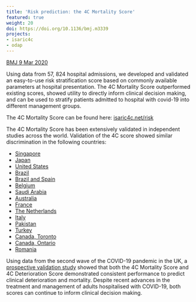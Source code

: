 ```yaml
---
title: 'Risk prediction: the 4C Mortality Score'
featured: true
weight: 20
doi: https://doi.org/10.1136/bmj.m3339
projects:
- isaric4c
- odap
---
```


[BMJ 9 Mar 2020]({{page.doi}})

Using data from 57, 824 hospital admissions, we developed and validated an easy-to-use risk stratification score based on commonly available parameters at hospital presentation. The 4C Mortality Score outperformed existing scores, showed utility to directly inform clinical decision making, and can be used to stratify patients admitted to hospital with covid-19 into different management groups. 

The 4C Mortality Score can be found here: [isaric4c.net/risk](/risk)

The 4C Mortality Score has been extensively validated in independent studies across the world. Validation of the 4C score showed similar discrimination in the following countries:

* [Singapore](https://doi.org/10.1093/cid/ciac087)
* [Japan](https://doi.org/10.3390/jcm11030821)
* [United States](10.2196/31549)
* [Brazil](https://doi.org/10.1016/j.ijid.2021.07.049)
* [Brazil and Spain](https://doi.org/10.1016/j.cmi.2021.03.002)
* [Belgium](https://doi.org/10.1080/23744235.2021.1896777)
* [Saudi Arabia](https://www.sjmms.net/article.asp?issn=1658-631X;year=2022;volume=10;issue=1;spage=19;epage=24;aulast=Aletreby)
* [Australia](https://search.informit.org/doi/abs/10.3316/informit.247030265377533)
* [France](https://doi.org/10.1038/s41467-020-20657-4)
* [The Netherlands](https://doi.org/10.1080/07853890.2021.1891453)
* [Italy](https://doi.org/10.1111/jgs.16956)
* [Pakistan](https://jamc.ayubmed.edu.pk/jamc/index.php/jamc/article/view/9206/3049)
* [Turkey](https://doi.org/10.1016/j.hrtlng.2021.01.006)
* [Canada, Toronto](https://doi.org/10.1503/cmaj.202795)
* [Canada, Ontario](https://doi.org/10.21203/rs.3.rs-268410/v1)
* [Romania](https://doi.org/10.3390/medicina58070848)

Using data from the second wave of the COVID-19 pandemic in the UK, a [prospective validation study](https://thorax.bmj.com/content/early/2021/11/21/thoraxjnl-2021-217629) showed that both the 4C Mortality Score and 4C Deterioration Score demonstrated consistent performance to predict clinical deterioration and mortality. Despite recent advances in the treatment and management of adults hospitalised with COVID-19, both scores can continue to inform clinical decision making. 
